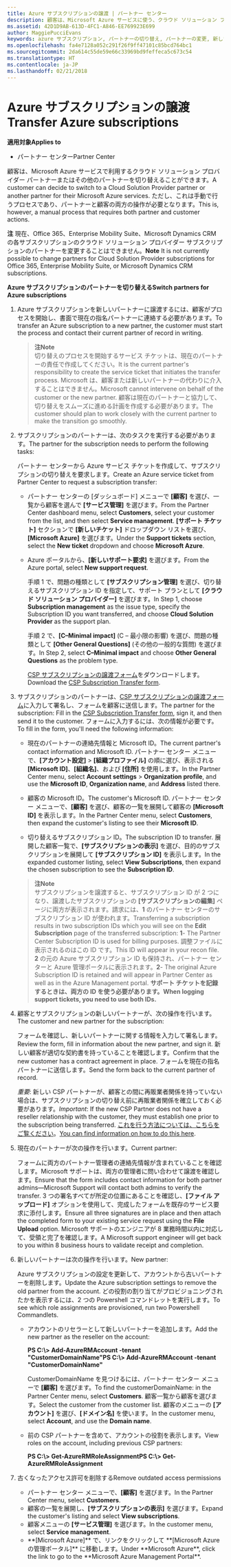 ```yaml
---
title: Azure サブスクリプションの譲渡 | パートナー センター
description: 顧客は、Microsoft Azure サービスに使う、クラウド ソリューション プロバイダー プログラムのパートナーを変更できます。 ただし、これは手動で行うプロセスであり、パートナーと顧客の両方の操作が必要となります。
ms.assetid: 42D1D9AB-613D-4FC1-A846-EE769923E699
author: MaggiePucciEvans
keywords: azure サブスクリプション, パートナーの切り替え, パートナーの変更, 新しいパートナーの獲得, 別のパートナー
ms.openlocfilehash: fa4e7128a052c291f26f9ff47101c85bcd764bc1
ms.sourcegitcommit: 2da614c55de59e66c33969bd9feffeca5c673c54
ms.translationtype: HT
ms.contentlocale: ja-JP
ms.lasthandoff: 02/21/2018
---
```

# <a name="transfer-azure-subscriptions"></a><span data-ttu-id="8c66a-105">Azure サブスクリプションの譲渡</span><span class="sxs-lookup"><span data-stu-id="8c66a-105">Transfer Azure subscriptions</span></span> 

**<span data-ttu-id="8c66a-106">適用対象</span><span class="sxs-lookup"><span data-stu-id="8c66a-106">Applies to</span></span>**

-  <span data-ttu-id="8c66a-107">パートナー センター</span><span class="sxs-lookup"><span data-stu-id="8c66a-107">Partner Center</span></span>

<span data-ttu-id="8c66a-108">顧客は、Microsoft Azure サービスで利用するクラウド ソリューション プロバイダー パートナーまたはその他のパートナーを切り替えることができます。</span><span class="sxs-lookup"><span data-stu-id="8c66a-108">A customer can decide to switch to a Cloud Solution Provider partner or another partner for their Microsoft Azure services.</span></span> <span data-ttu-id="8c66a-109">ただし、これは手動で行うプロセスであり、パートナーと顧客の両方の操作が必要となります。</span><span class="sxs-lookup"><span data-stu-id="8c66a-109">This is, however, a manual process that requires both partner and customer actions.</span></span>

<span data-ttu-id="8c66a-110">**注**  現在、Office 365、Enterprise Mobility Suite、Microsoft Dynamics CRM の各サブスクリプションのクラウド ソリューション プロバイダー サブスクリプションのパートナーを変更することはできません。</span><span class="sxs-lookup"><span data-stu-id="8c66a-110">**Note**  It is not currently possible to change partners for Cloud Solution Provider subscriptions for Office 365, Enterprise Mobility Suite, or Microsoft Dynamics CRM subscriptions.</span></span>



**<span data-ttu-id="8c66a-111">Azure サブスクリプションのパートナーを切り替える</span><span class="sxs-lookup"><span data-stu-id="8c66a-111">Switch partners for Azure subscriptions</span></span>**

1.  <span data-ttu-id="8c66a-112">Azure サブスクリプションを新しいパートナーに譲渡するには、顧客がプロセスを開始し、書面で現在の指名パートナーに連絡する必要があります。</span><span class="sxs-lookup"><span data-stu-id="8c66a-112">To transfer an Azure subscription to a new partner, the customer must start the process and contact their current partner of record in writing.</span></span> 

    >**<span data-ttu-id="8c66a-113">注</span><span class="sxs-lookup"><span data-stu-id="8c66a-113">Note</span></span>**<br> <span data-ttu-id="8c66a-114">切り替えのプロセスを開始するサービス チケットは、現在のパートナーの責任で作成してください。</span><span class="sxs-lookup"><span data-stu-id="8c66a-114">It is the current partner's responsibility to create the service ticket that initiates the transfer process.</span></span> <span data-ttu-id="8c66a-115">Microsoft は、顧客または新しいパートナーの代わりに介入することはできません。</span><span class="sxs-lookup"><span data-stu-id="8c66a-115">Microsoft cannot intervene on behalf of the customer or the new partner.</span></span> <span data-ttu-id="8c66a-116">顧客は現在のパートナーと協力して、切り替えをスムーズに進める計画を作成する必要があります。</span><span class="sxs-lookup"><span data-stu-id="8c66a-116">The customer should plan to work closely with the current partner to make the transition go smoothly.</span></span>

2.  <span data-ttu-id="8c66a-117">サブスクリプションのパートナーは、次のタスクを実行する必要があります。</span><span class="sxs-lookup"><span data-stu-id="8c66a-117">The partner for the subscription needs to perform the following tasks:</span></span>

    <span data-ttu-id="8c66a-118">パートナー センターから Azure サービス チケットを作成して、サブスクリプションの切り替えを要求します。</span><span class="sxs-lookup"><span data-stu-id="8c66a-118">Create an Azure service ticket from Partner Center to request a subscription transfer:</span></span>

    -   <span data-ttu-id="8c66a-119">パートナー センターの [ダッシュボード] メニューで **[顧客]** を選び、一覧から顧客を選んで **[サービス管理]** を選びます。</span><span class="sxs-lookup"><span data-stu-id="8c66a-119">From the Partner Center dashboard menu, select **Customers**, select your customer from the list, and then select **Service management**.</span></span> <span data-ttu-id="8c66a-120">**[サポート チケット]** セクションで **[新しいチケット]** ドロップダウン リストを選び、**[Microsoft Azure]** を選びます。</span><span class="sxs-lookup"><span data-stu-id="8c66a-120">Under the **Support tickets** section, select the **New ticket** dropdown and choose **Microsoft Azure**.</span></span>

    -   <span data-ttu-id="8c66a-121">Azure ポータルから、**[新しいサポート要求]** を選びます。</span><span class="sxs-lookup"><span data-stu-id="8c66a-121">From the Azure portal, select **New support request**.</span></span>

        <span data-ttu-id="8c66a-122">手順 1 で、問題の種類として **[サブスクリプション管理]** を選び、切り替えるサブスクリプション ID を指定して、サポート プランとして **[クラウド ソリューション プロバイダー]** を選びます。</span><span class="sxs-lookup"><span data-stu-id="8c66a-122">In Step 1, choose **Subscription management** as the issue type, specify the Subscription ID you want transferred, and choose **Cloud Solution Provider** as the support plan.</span></span>

        <span data-ttu-id="8c66a-123">手順 2 で、**[C–Minimal impact]** (C – 最小限の影響) を選び、問題の種類として **[Other General Questions]** (その他の一般的な質問) を選びます。</span><span class="sxs-lookup"><span data-stu-id="8c66a-123">In Step 2, select **C–Minimal impact** and choose **Other General Questions** as the problem type.</span></span>

        <span data-ttu-id="8c66a-124">[CSP サブスクリプションの譲渡フォーム](https://assets.windowsphone.com/5222c408-e546-4e01-b72a-2ec7d4c43d57/CSP_Subscription_Transfer_Form_Azure_InvariantCulture_Default.zip)をダウンロードします。</span><span class="sxs-lookup"><span data-stu-id="8c66a-124">Download the [CSP Subscription Transfer form](https://assets.windowsphone.com/5222c408-e546-4e01-b72a-2ec7d4c43d57/CSP_Subscription_Transfer_Form_Azure_InvariantCulture_Default.zip).</span></span>

3.  <span data-ttu-id="8c66a-125">サブスクリプションのパートナーは、[CSP サブスクリプションの譲渡フォーム](https://assets.windowsphone.com/5222c408-e546-4e01-b72a-2ec7d4c43d57/CSP_Subscription_Transfer_Form_Azure_InvariantCulture_Default.zip)に入力して署名し、フォームを顧客に送信します。</span><span class="sxs-lookup"><span data-stu-id="8c66a-125">The partner for the subscription: Fill in the [CSP Subscription Transfer form](https://assets.windowsphone.com/5222c408-e546-4e01-b72a-2ec7d4c43d57/CSP_Subscription_Transfer_Form_Azure_InvariantCulture_Default.zip), sign it, and then send it to the customer.</span></span> <span data-ttu-id="8c66a-126">フォームに入力するには、次の情報が必要です。</span><span class="sxs-lookup"><span data-stu-id="8c66a-126">To fill in the form, you'll need the following information:</span></span>

    -   <span data-ttu-id="8c66a-127">現在のパートナーの連絡先情報と Microsoft ID。</span><span class="sxs-lookup"><span data-stu-id="8c66a-127">The current partner's contact information and Microsoft ID.</span></span> <span data-ttu-id="8c66a-128">パートナー センター メニューで、**[アカウント設定]** &gt; **[組織プロファイル]** の順に選び、表示される **[Microsoft ID]**、**[組織名]**、および **[住所]** を使用します。</span><span class="sxs-lookup"><span data-stu-id="8c66a-128">In the Partner Center menu, select **Account settings** &gt; **Organization profile**, and use the **Microsoft ID**, **Organization name**, and **Address** listed there.</span></span>

    -   <span data-ttu-id="8c66a-129">顧客の Microsoft ID。</span><span class="sxs-lookup"><span data-stu-id="8c66a-129">The customer's Microsoft ID.</span></span> <span data-ttu-id="8c66a-130">パートナー センター メニューで、**[顧客]** を選び、顧客の一覧を展開して顧客の **[Microsoft ID]** を表示します。</span><span class="sxs-lookup"><span data-stu-id="8c66a-130">In the Partner Center menu, select **Customers**, then expand the customer's listing to see their **Microsoft ID**.</span></span>

    -   <span data-ttu-id="8c66a-131">切り替えるサブスクリプション ID。</span><span class="sxs-lookup"><span data-stu-id="8c66a-131">The subscription ID to transfer.</span></span> <span data-ttu-id="8c66a-132">展開した顧客一覧で、**[サブスクリプションの表示]** を選び、目的のサブスクリプションを展開して **[サブスクリプション ID]** を表示します。</span><span class="sxs-lookup"><span data-stu-id="8c66a-132">In the expanded customer listing, select **View Subscriptions**, then expand the chosen subscription to see the **Subscription ID**.</span></span>

    >**<span data-ttu-id="8c66a-133">注</span><span class="sxs-lookup"><span data-stu-id="8c66a-133">Note</span></span>**<br> <span data-ttu-id="8c66a-134">サブスクリプションを譲渡すると、サブスクリプション ID が 2 つになり、譲渡したサブスクリプションの **[サブスクリプションの編集]** ページに両方が表示されます。請求には、**1** のパートナー センターのサブスクリプション ID が使われます。</span><span class="sxs-lookup"><span data-stu-id="8c66a-134">Transferring a subscription results in two subscription IDs which you will see on the **Edit Subscription** page of the transferred subscription: **1**- The Partner Center Subscription ID is used for billing purposes.</span></span> <span data-ttu-id="8c66a-135">調整ファイルに表示されるのはこの ID です。</span><span class="sxs-lookup"><span data-stu-id="8c66a-135">This ID will appear in your recon file.</span></span> 
    <span data-ttu-id="8c66a-136">**2** の元の Azure サブスクリプション ID も保持され、パートナー センターと Azure 管理ポータルに表示されます。</span><span class="sxs-lookup"><span data-stu-id="8c66a-136">**2**-  The original Azure Subscription ID is retained and will appear in Partner Center as well as in the Azure Management portal.</span></span> **<span data-ttu-id="8c66a-137">サポート チケットを記録するときは、両方の ID を使う必要があります。</span><span class="sxs-lookup"><span data-stu-id="8c66a-137">When logging support tickets, you need to use both IDs.</span></span>**

4.  <span data-ttu-id="8c66a-138">顧客とサブスクリプションの新しいパートナーが、次の操作を行います。</span><span class="sxs-lookup"><span data-stu-id="8c66a-138">The customer and new partner for the subscription:</span></span>

    <span data-ttu-id="8c66a-139">フォームを確認し、新しいパートナーに関する情報を入力して署名します。</span><span class="sxs-lookup"><span data-stu-id="8c66a-139">Review the form, fill in information about the new partner, and sign it.</span></span> <span data-ttu-id="8c66a-140">新しい顧客が適切な契約書を持っていることを確認します。</span><span class="sxs-lookup"><span data-stu-id="8c66a-140">Confirm that the new customer has a contract agreement in place.</span></span> <span data-ttu-id="8c66a-141">フォームを現在の指名パートナーに送信します。</span><span class="sxs-lookup"><span data-stu-id="8c66a-141">Send the form back to the current partner of record.</span></span>

    <span data-ttu-id="8c66a-142">*重要*: 新しい CSP パートナーが、顧客との間に再販業者関係を持っていない場合は、サブスクリプションの切り替え前に再販業者関係を確立しておく必要があります。</span><span class="sxs-lookup"><span data-stu-id="8c66a-142">*Important*: If the new CSP Partner does not have a reseller relationship with the customer, they must establish one prior to the subscription being transferred.</span></span> <span data-ttu-id="8c66a-143">[これを行う方法については、こちらをご覧ください](https://int.msdn.microsoft.com/en-us/library/partnercenter/mt750320.aspx)。</span><span class="sxs-lookup"><span data-stu-id="8c66a-143">[You can find information on how to do this here](https://int.msdn.microsoft.com/en-us/library/partnercenter/mt750320.aspx).</span></span>

5.  <span data-ttu-id="8c66a-144">現在のパートナーが次の操作を行います。</span><span class="sxs-lookup"><span data-stu-id="8c66a-144">Current partner:</span></span>

    <span data-ttu-id="8c66a-145">フォームに両方のパートナー管理者の連絡先情報が含まれていることを確認します。Microsoft サポートは、両方の管理者に問い合わせて譲渡を確認します。</span><span class="sxs-lookup"><span data-stu-id="8c66a-145">Ensure that the form includes contact information for both partner admins—Microsoft Support will contact both admins to verify the transfer.</span></span> <span data-ttu-id="8c66a-146">3 つの署名すべてが所定の位置にあることを確認し、**[ファイル アップロード]** オプションを使用して、完成したフォームを既存のサービス要求に添付します。</span><span class="sxs-lookup"><span data-stu-id="8c66a-146">Ensure all three signatures are in place and then attach the completed form to your existing service request using the **File Upload** option.</span></span> <span data-ttu-id="8c66a-147">Microsoft サポートのエンジニアが 8 業務時間以内に対応して、受領と完了を確認します。</span><span class="sxs-lookup"><span data-stu-id="8c66a-147">A Microsoft support engineer will get back to you within 8 business hours to validate receipt and completion.</span></span>

6.  <span data-ttu-id="8c66a-148">新しいパートナーは次の操作を行います。</span><span class="sxs-lookup"><span data-stu-id="8c66a-148">New partner:</span></span>

    <span data-ttu-id="8c66a-149">Azure サブスクリプションの設定を更新して、アカウントから古いパートナーを削除します。</span><span class="sxs-lookup"><span data-stu-id="8c66a-149">Update the Azure subscription settings to remove the old partner from the account.</span></span> <span data-ttu-id="8c66a-150">どの役割の割り当てがプロビジョニングされたかを表示するには、2 つの Powershell コマンドレットを実行します。</span><span class="sxs-lookup"><span data-stu-id="8c66a-150">To see which role assignments are provisioned, run two Powershell Commandlets.</span></span>

    -   <span data-ttu-id="8c66a-151">アカウントのリセラーとして新しいパートナーを追加します。</span><span class="sxs-lookup"><span data-stu-id="8c66a-151">Add the new partner as the reseller on the account:</span></span>

        **<span data-ttu-id="8c66a-152">PS C:\\&gt; Add-AzureRMAccount -tenant "CustomerDomainName"</span><span class="sxs-lookup"><span data-stu-id="8c66a-152">PS C:\\&gt; Add-AzureRMAccount -tenant "CustomerDomainName"</span></span>**

        <span data-ttu-id="8c66a-153">CustomerDomainName を見つけるには、パートナー センター メニューで **[顧客]** を選びます。</span><span class="sxs-lookup"><span data-stu-id="8c66a-153">To find the customerDomainName: in the Partner Center menu, select **Customers**.</span></span> <span data-ttu-id="8c66a-154">顧客一覧から顧客を選びます。</span><span class="sxs-lookup"><span data-stu-id="8c66a-154">Select the customer from the customer list.</span></span> <span data-ttu-id="8c66a-155">顧客のメニューの **[アカウント]** を選び、**[ドメイン名]** を使います。</span><span class="sxs-lookup"><span data-stu-id="8c66a-155">In the customer menu, select **Account**, and use the **Domain name**.</span></span>

    -   <span data-ttu-id="8c66a-156">前の CSP パートナーを含めて、アカウントの役割を表示します。</span><span class="sxs-lookup"><span data-stu-id="8c66a-156">View roles on the account, including previous CSP partners:</span></span>

        **<span data-ttu-id="8c66a-157">PS C:\\&gt; Get-AzureRMRoleAssignment</span><span class="sxs-lookup"><span data-stu-id="8c66a-157">PS C:\\&gt; Get-AzureRMRoleAssignment</span></span>**

7. <span data-ttu-id="8c66a-158">古くなったアクセス許可を削除する</span><span class="sxs-lookup"><span data-stu-id="8c66a-158">Remove outdated access permissions</span></span>

    -  <span data-ttu-id="8c66a-159">パートナー センター メニューで、**[顧客]** を選びます。</span><span class="sxs-lookup"><span data-stu-id="8c66a-159">In the Partner Center menu, select **Customers**.</span></span> 
    -  <span data-ttu-id="8c66a-160">顧客の一覧を展開し、**[サブスクリプションの表示]** を選びます。</span><span class="sxs-lookup"><span data-stu-id="8c66a-160">Expand the customer's listing and select **View subscriptions**.</span></span> 
    -  <span data-ttu-id="8c66a-161">顧客メニューの **[サービス管理]** を選びます。</span><span class="sxs-lookup"><span data-stu-id="8c66a-161">In the customer menu, select **Service management**.</span></span> 
    -  <span data-ttu-id="8c66a-162">
          **[Microsoft Azure]** で、リンクをクリックして **[Microsoft Azure の管理ポータル]** に移動します。</span><span class="sxs-lookup"><span data-stu-id="8c66a-162">Under **Microsoft Azure**, click the link to go to the **Microsoft Azure Management Portal**.</span></span>

 

 



